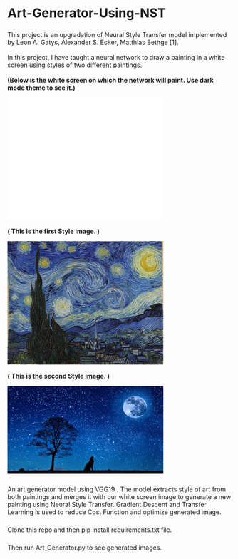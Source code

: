 # Art-Generator-Using-NST
###
This project is an upgradation of Neural Style Transfer model implemented by Leon A. Gatys, Alexander S. Ecker, Matthias Bethge [1].\
\
In this project, I have taught a neural network to draw a painting in a white screen using styles of two different paintings.\
\
**(Below is the white screen on which the network will paint. Use dark mode theme to see it.)**

<p align="left">
  <img src="/Images/Content.jpg" width="350" title="hover text">
</p>

**( This is the first Style image. )**

<p align="left">
  <img src="/Images/Style1.jpg" width="350" title="hover text">
</p> 


**( This is the second Style image. )**

<p align="left">
  <img src="/Images/Style2.jpg" width="350" title="hover text">
</p> 

### 
An art generator model using VGG19 . The model extracts style of art from both paintings and merges it with our white screen image to generate a new painting using Neural Style Transfer. Gradient Descent and Transfer Learning is used to reduce Cost Function and optimize generated image.
### 
Clone this repo and then pip install requirements.txt file.
### 
Then run Art_Generator.py to see generated images.
